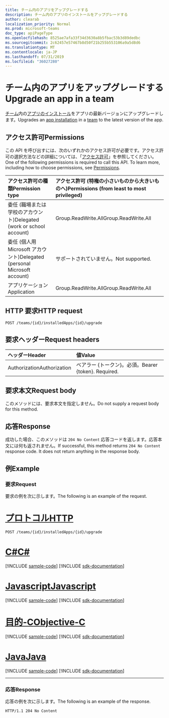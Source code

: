 ```yaml
---
title: チーム内のアプリをアップグレードする
description: チーム内のアプリのインストールをアップグレードする
author: clearab
localization_priority: Normal
ms.prod: microsoft-teams
doc_type: apiPageType
ms.openlocfilehash: 8525ae7afa33f34d3630a8b5fbac53b3d89dedbc
ms.sourcegitcommit: 2c62457e57467b8d50f21b255b553106a9a5d8d6
ms.translationtype: MT
ms.contentlocale: ja-JP
ms.lasthandoff: 07/31/2019
ms.locfileid: "36027280"
---
```

# <a name="upgrade-an-app-in-a-team"></a><span data-ttu-id="64249-103">チーム内のアプリをアップグレードする</span><span class="sxs-lookup"><span data-stu-id="64249-103">Upgrade an app in a team</span></span>

<span data-ttu-id="64249-104">[チーム](../resources/team.md)内の[アプリのインストール](../resources/teamsappinstallation.md)をアプリの最新バージョンにアップグレードします。</span><span class="sxs-lookup"><span data-stu-id="64249-104">Upgrades an [app installation](../resources/teamsappinstallation.md) in a [team](../resources/team.md) to the latest version of the app.</span></span>

## <a name="permissions"></a><span data-ttu-id="64249-105">アクセス許可</span><span class="sxs-lookup"><span data-stu-id="64249-105">Permissions</span></span>

<span data-ttu-id="64249-p101">この API を呼び出すには、次のいずれかのアクセス許可が必要です。アクセス許可の選択方法などの詳細については、「[アクセス許可](/graph/permissions-reference)」を参照してください。</span><span class="sxs-lookup"><span data-stu-id="64249-p101">One of the following permissions is required to call this API. To learn more, including how to choose permissions, see [Permissions](/graph/permissions-reference).</span></span>

|<span data-ttu-id="64249-108">アクセス許可の種類</span><span class="sxs-lookup"><span data-stu-id="64249-108">Permission type</span></span>      | <span data-ttu-id="64249-109">アクセス許可 (特権の小さいものから大きいものへ)</span><span class="sxs-lookup"><span data-stu-id="64249-109">Permissions (from least to most privileged)</span></span>              |
|:--------------------|:---------------------------------------------------------|
|<span data-ttu-id="64249-110">委任 (職場または学校のアカウント)</span><span class="sxs-lookup"><span data-stu-id="64249-110">Delegated (work or school account)</span></span> | <span data-ttu-id="64249-111">Group.ReadWrite.All</span><span class="sxs-lookup"><span data-stu-id="64249-111">Group.ReadWrite.All</span></span>    |
|<span data-ttu-id="64249-112">委任 (個人用 Microsoft アカウント)</span><span class="sxs-lookup"><span data-stu-id="64249-112">Delegated (personal Microsoft account)</span></span> | <span data-ttu-id="64249-113">サポートされていません。</span><span class="sxs-lookup"><span data-stu-id="64249-113">Not supported.</span></span>    |
|<span data-ttu-id="64249-114">アプリケーション</span><span class="sxs-lookup"><span data-stu-id="64249-114">Application</span></span> | <span data-ttu-id="64249-115">Group.ReadWrite.All</span><span class="sxs-lookup"><span data-stu-id="64249-115">Group.ReadWrite.All</span></span>    |

## <a name="http-request"></a><span data-ttu-id="64249-116">HTTP 要求</span><span class="sxs-lookup"><span data-stu-id="64249-116">HTTP request</span></span>
<!-- { "blockType": "ignored" } -->
```http
POST /teams/{id}/installedApps/{id}/upgrade
```

## <a name="request-headers"></a><span data-ttu-id="64249-117">要求ヘッダー</span><span class="sxs-lookup"><span data-stu-id="64249-117">Request headers</span></span>

| <span data-ttu-id="64249-118">ヘッダー</span><span class="sxs-lookup"><span data-stu-id="64249-118">Header</span></span>       | <span data-ttu-id="64249-119">値</span><span class="sxs-lookup"><span data-stu-id="64249-119">Value</span></span> |
|:---------------|:--------|
| <span data-ttu-id="64249-120">Authorization</span><span class="sxs-lookup"><span data-stu-id="64249-120">Authorization</span></span>  | <span data-ttu-id="64249-p102">ベアラー {トークン}。必須。</span><span class="sxs-lookup"><span data-stu-id="64249-p102">Bearer {token}. Required.</span></span>  |

## <a name="request-body"></a><span data-ttu-id="64249-123">要求本文</span><span class="sxs-lookup"><span data-stu-id="64249-123">Request body</span></span>

<span data-ttu-id="64249-124">このメソッドには、要求本文を指定しません。</span><span class="sxs-lookup"><span data-stu-id="64249-124">Do not supply a request body for this method.</span></span>

## <a name="response"></a><span data-ttu-id="64249-125">応答</span><span class="sxs-lookup"><span data-stu-id="64249-125">Response</span></span>

<span data-ttu-id="64249-p103">成功した場合、このメソッドは `204 No Content` 応答コードを返します。応答本文には何も返されません。</span><span class="sxs-lookup"><span data-stu-id="64249-p103">If successful, this method returns `204 No Content` response code. It does not return anything in the response body.</span></span>

## <a name="example"></a><span data-ttu-id="64249-128">例</span><span class="sxs-lookup"><span data-stu-id="64249-128">Example</span></span>

### <a name="request"></a><span data-ttu-id="64249-129">要求</span><span class="sxs-lookup"><span data-stu-id="64249-129">Request</span></span>

<span data-ttu-id="64249-130">要求の例を次に示します。</span><span class="sxs-lookup"><span data-stu-id="64249-130">The following is an example of the request.</span></span>

# <a name="httptabhttp"></a>[<span data-ttu-id="64249-131">プロトコル</span><span class="sxs-lookup"><span data-stu-id="64249-131">HTTP</span></span>](#tab/http)
<!-- {
  "blockType": "request",
  "name": "upgrade_teamsapp"
}-->

```http
POST /teams/{id}/installedApps/{id}/upgrade
```
# <a name="ctabcsharp"></a>[<span data-ttu-id="64249-132">C#</span><span class="sxs-lookup"><span data-stu-id="64249-132">C#</span></span>](#tab/csharp)
[!INCLUDE [sample-code](../includes/snippets/csharp/upgrade-teamsapp-csharp-snippets.md)]
[!INCLUDE [sdk-documentation](../includes/snippets/snippets-sdk-documentation-link.md)]

# <a name="javascripttabjavascript"></a>[<span data-ttu-id="64249-133">Javascript</span><span class="sxs-lookup"><span data-stu-id="64249-133">Javascript</span></span>](#tab/javascript)
[!INCLUDE [sample-code](../includes/snippets/javascript/upgrade-teamsapp-javascript-snippets.md)]
[!INCLUDE [sdk-documentation](../includes/snippets/snippets-sdk-documentation-link.md)]

# <a name="objective-ctabobjc"></a>[<span data-ttu-id="64249-134">目的-C</span><span class="sxs-lookup"><span data-stu-id="64249-134">Objective-C</span></span>](#tab/objc)
[!INCLUDE [sample-code](../includes/snippets/objc/upgrade-teamsapp-objc-snippets.md)]
[!INCLUDE [sdk-documentation](../includes/snippets/snippets-sdk-documentation-link.md)]

# <a name="javatabjava"></a>[<span data-ttu-id="64249-135">Java</span><span class="sxs-lookup"><span data-stu-id="64249-135">Java</span></span>](#tab/java)
[!INCLUDE [sample-code](../includes/snippets/java/upgrade-teamsapp-java-snippets.md)]
[!INCLUDE [sdk-documentation](../includes/snippets/snippets-sdk-documentation-link.md)]

---


### <a name="response"></a><span data-ttu-id="64249-136">応答</span><span class="sxs-lookup"><span data-stu-id="64249-136">Response</span></span>

<span data-ttu-id="64249-137">応答の例を次に示します。</span><span class="sxs-lookup"><span data-stu-id="64249-137">The following is an example of the response.</span></span> 

<!-- {
  "blockType": "response",
  "name": "upgrade_teamsapp",
  "truncated": true
} -->

```http
HTTP/1.1 204 No Content
```

<!-- uuid: 8fcb5dbc-d5aa-4681-8e31-b001d5168d79
2015-10-25 14:57:30 UTC -->
<!-- {
  "type": "#page.annotation",
  "description": "Get team",
  "keywords": "",
  "section": "documentation",
  "tocPath": ""
}-->

